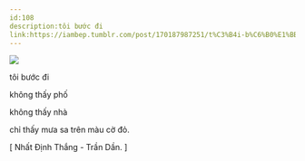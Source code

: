 ```yaml
---
id:108
description:tôi bước đi
link:https://iambep.tumblr.com/post/170187987251/t%C3%B4i-b%C6%B0%E1%BB%9Bc-%C4%91i-kh%C3%B4ng-th%E1%BA%A5y-ph%E1%BB%91-kh%C3%B4ng-th%E1%BA%A5y-nh%C3%A0-ch%E1%BB%89-th%E1%BA%A5y
---
```


![](https://64.media.tumblr.com/4d08871508cab5f265a75a8b2579b518/tumblr_p37xwx4Vy61u3a9rjo1_1280.jpg)

tôi bước đi

không thấy phố

không thấy nhà

chỉ thấy mưa sa trên màu cờ đỏ.

[ Nhất Định Thắng - Trần Dần. ]
